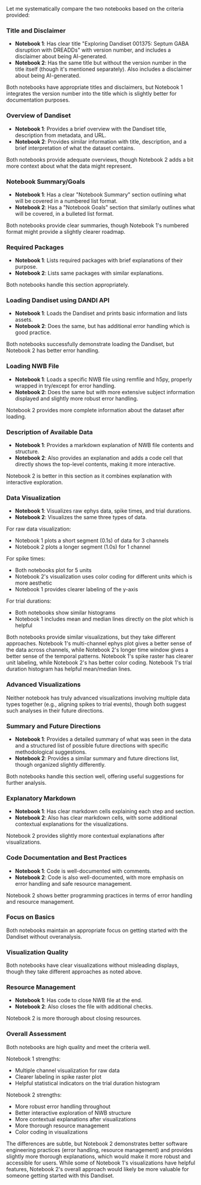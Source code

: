 Let me systematically compare the two notebooks based on the criteria provided:

### Title and Disclaimer
- **Notebook 1**: Has clear title "Exploring Dandiset 001375: Septum GABA disruption with DREADDs" with version number, and includes a disclaimer about being AI-generated.
- **Notebook 2**: Has the same title but without the version number in the title itself (though it's mentioned separately). Also includes a disclaimer about being AI-generated.

Both notebooks have appropriate titles and disclaimers, but Notebook 1 integrates the version number into the title which is slightly better for documentation purposes.

### Overview of Dandiset
- **Notebook 1**: Provides a brief overview with the Dandiset title, description from metadata, and URL.
- **Notebook 2**: Provides similar information with title, description, and a brief interpretation of what the dataset contains.

Both notebooks provide adequate overviews, though Notebook 2 adds a bit more context about what the data might represent.

### Notebook Summary/Goals
- **Notebook 1**: Has a clear "Notebook Summary" section outlining what will be covered in a numbered list format.
- **Notebook 2**: Has a "Notebook Goals" section that similarly outlines what will be covered, in a bulleted list format.

Both notebooks provide clear summaries, though Notebook 1's numbered format might provide a slightly clearer roadmap.

### Required Packages
- **Notebook 1**: Lists required packages with brief explanations of their purpose.
- **Notebook 2**: Lists same packages with similar explanations.

Both notebooks handle this section appropriately.

### Loading Dandiset using DANDI API
- **Notebook 1**: Loads the Dandiset and prints basic information and lists assets.
- **Notebook 2**: Does the same, but has additional error handling which is good practice.

Both notebooks successfully demonstrate loading the Dandiset, but Notebook 2 has better error handling.

### Loading NWB File
- **Notebook 1**: Loads a specific NWB file using remfile and h5py, properly wrapped in try/except for error handling.
- **Notebook 2**: Does the same but with more extensive subject information displayed and slightly more robust error handling.

Notebook 2 provides more complete information about the dataset after loading.

### Description of Available Data
- **Notebook 1**: Provides a markdown explanation of NWB file contents and structure.
- **Notebook 2**: Also provides an explanation and adds a code cell that directly shows the top-level contents, making it more interactive.

Notebook 2 is better in this section as it combines explanation with interactive exploration.

### Data Visualization
- **Notebook 1**: Visualizes raw ephys data, spike times, and trial durations.
- **Notebook 2**: Visualizes the same three types of data.

For raw data visualization:
- Notebook 1 plots a short segment (0.1s) of data for 3 channels
- Notebook 2 plots a longer segment (1.0s) for 1 channel

For spike times:
- Both notebooks plot for 5 units
- Notebook 2's visualization uses color coding for different units which is more aesthetic
- Notebook 1 provides clearer labeling of the y-axis

For trial durations:
- Both notebooks show similar histograms
- Notebook 1 includes mean and median lines directly on the plot which is helpful

Both notebooks provide similar visualizations, but they take different approaches. Notebook 1's multi-channel ephys plot gives a better sense of the data across channels, while Notebook 2's longer time window gives a better sense of the temporal patterns. Notebook 1's spike raster has clearer unit labeling, while Notebook 2's has better color coding. Notebook 1's trial duration histogram has helpful mean/median lines.

### Advanced Visualizations
Neither notebook has truly advanced visualizations involving multiple data types together (e.g., aligning spikes to trial events), though both suggest such analyses in their future directions.

### Summary and Future Directions
- **Notebook 1**: Provides a detailed summary of what was seen in the data and a structured list of possible future directions with specific methodological suggestions.
- **Notebook 2**: Provides a similar summary and future directions list, though organized slightly differently.

Both notebooks handle this section well, offering useful suggestions for further analysis.

### Explanatory Markdown
- **Notebook 1**: Has clear markdown cells explaining each step and section.
- **Notebook 2**: Also has clear markdown cells, with some additional contextual explanations for the visualizations.

Notebook 2 provides slightly more contextual explanations after visualizations.

### Code Documentation and Best Practices
- **Notebook 1**: Code is well-documented with comments.
- **Notebook 2**: Code is also well-documented, with more emphasis on error handling and safe resource management.

Notebook 2 shows better programming practices in terms of error handling and resource management.

### Focus on Basics
Both notebooks maintain an appropriate focus on getting started with the Dandiset without overanalysis.

### Visualization Quality
Both notebooks have clear visualizations without misleading displays, though they take different approaches as noted above.

### Resource Management
- **Notebook 1**: Has code to close NWB file at the end.
- **Notebook 2**: Also closes the file with additional checks.

Notebook 2 is more thorough about closing resources.

### Overall Assessment
Both notebooks are high quality and meet the criteria well. 

Notebook 1 strengths:
- Multiple channel visualization for raw data
- Clearer labeling in spike raster plot
- Helpful statistical indicators on the trial duration histogram

Notebook 2 strengths:
- More robust error handling throughout
- Better interactive exploration of NWB structure
- More contextual explanations after visualizations
- More thorough resource management
- Color coding in visualizations

The differences are subtle, but Notebook 2 demonstrates better software engineering practices (error handling, resource management) and provides slightly more thorough explanations, which would make it more robust and accessible for users. While some of Notebook 1's visualizations have helpful features, Notebook 2's overall approach would likely be more valuable for someone getting started with this Dandiset.